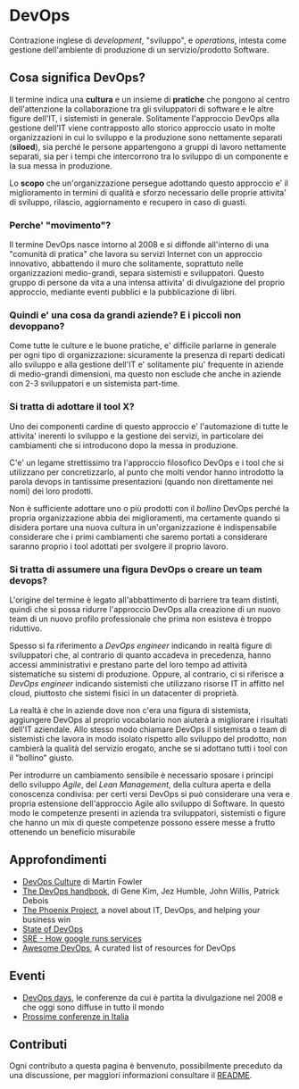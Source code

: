 # DevOps

Contrazione inglese di _development_, "sviluppo", e _operations_, intesta come gestione dell'ambiente di produzione di un servizio/prodotto Software.

## Cosa significa DevOps?

Il termine indica una **cultura** e un insieme di **pratiche**
che pongono al centro dell'attenzione la collaborazione tra
gli sviluppatori di software e le altre figure dell'IT,
i sistemisti in generale. Solitamente l'approccio DevOps 
alla gestione dell'IT viene contrapposto allo storico approccio
usato in molte organizzazioni in cui lo sviluppo e la produzione
sono nettamente separati (__siloed__), sia perché le persone appartengono
a gruppi di lavoro nettamente separati, sia
per i tempi che intercorrono tra lo sviluppo di un componente
e la sua messa in produzione.

Lo **scopo** che un'organizzazione persegue adottando questo approccio
e' il miglioramento in termini di qualità e sforzo necessario delle proprie 
attivita' di sviluppo, rilascio, aggiornamento e recupero in caso di guasti.

### Perche' "movimento"?
Il termine DevOps nasce intorno al 2008 e si diffonde all'interno
di una "comunità di pratica" che lavora su servizi Internet
con un approccio innovativo, abbattendo il muro che solitamente, 
soprattuto nelle organizzazioni medio-grandi, separa sistemisti
e sviluppatori. Questo gruppo di persone da vita a una intensa
attivita' di divulgazione del proprio approccio, mediante eventi
pubblici e la pubblicazione di libri.

### Quindi e' una cosa da grandi aziende? E i piccoli non __devoppano__?

Come tutte le culture e le buone pratiche, e' difficile parlarne
in generale per ogni tipo di organizzazione: sicuramente la presenza
di reparti dedicati allo sviluppo e alla gestione dell'IT e' 
solitamente piu' frequente in aziende di medio-grandi dimensioni,
ma questo non esclude che anche in aziende con 2-3 sviluppatori e
un sistemista part-time.

### Si tratta di adottare il tool X?

Uno dei componenti cardine di questo approccio e' l'automazione
di tutte le attivita' inerenti lo sviluppo e la gestione dei servizi, in particolare
dei cambiamenti che si introducono dopo la messa in produzione. 

C'e' un legame strettissimo tra l'approccio filosofico DevOps e i tool che si utilizzano
per concretizzarlo, al punto che molti vendor hanno introdotto la parola devops in 
tantissime presentazioni (quando non direttamente nei nomi) dei loro prodotti.

Non è sufficiente adottare uno o più prodotti con il _bollino_ DevOps perché
la propria organizzazione abbia dei miglioramenti, ma certamente quando si disidera
portare una nuova cultura in un'organizzazione è indispensabile considerare 
che i primi cambiamenti che saremo portati a considerare saranno proprio i tool
adottati per svolgere il proprio lavoro. 

### Si tratta di assumere una figura DevOps o creare un team devops?

L'origine del termine è legato all'abbattimento di barriere
tra team distinti, quindi che si possa ridurre l'approccio DevOps alla creazione
di un nuovo team di un nuovo profilo professionale che prima non esisteva è troppo riduttivo.

Spesso si fa riferimento a _DevOps engineer_ indicando in realtà figure di sviluppatori che, al contrario di quanto accadeva in precedenza, hanno accessi amministrativi e prestano parte del loro tempo ad attività sistematiche su sistemi di produzione. Oppure, al contrario, ci si riferisce a _DevOps engineer_ indicando sistemisti che utilizzano risorse IT in affitto nel cloud, piuttosto che sistemi fisici in un datacenter di proprietà.

La realtà è che in aziende dove non c'era una figura di sistemista, aggiungere DevOps al proprio vocabolario non aiuterà a migliorare i risultati dell'IT aziendale. Allo stesso modo chiamare DevOps il sistemista o team di sistemisti che lavora in modo isolato rispetto allo sviluppo del prodotto, non cambierà la qualità del servizio erogato, anche se si adottano tutti i tool con il "bollino" giusto.

Per introdurre un cambiamento sensibile è necessario sposare i principi dello sviluppo _Agile_, del _Lean Management_, della cultura aperta e della conoscenza condivisa: per certi versi DevOps si può considerare una vera e propria estensione dell'approccio Agile allo sviluppo di Software. In questo modo le competenze presenti in azienda tra sviluppatori, sistemisti o figure che hanno un mix di queste competenze possono essere messe a frutto ottenendo un beneficio misurabile

## Approfondimenti

 * [DevOps Culture](http://martinfowler.com/bliki/DevOpsCulture.html) di Martin Fowler
 * [The DevOps handbook](https://itrevolution.com/book/the-devops-handbook/), di Gene Kim, Jez Humble, John Willis, Patrick Debois
 * [The Phoenix Project](https://itrevolution.com/book/the-phoenix-project/), a novel about IT, DevOps, and helping your business win
 * [State of DevOps](https://puppet.com/blog-tags/state-devops)
 * [SRE - How google runs services](https://landing.google.com/sre/book/)
 * [Awesome DevOps](https://github.com/AcalephStorage/awesome-devops), A curated list of resources for DevOps

## Eventi

 * [DevOps days](https://www.devopsdays.org/), le conferenze da cui è partita la divulgazione nel 2008 e che oggi sono diffuse in tutto il mondo
 * [Prossime conferenze in Italia](https://confs.tech/devops/Italy?topics=devops&countries=Italy)

## Contributi

Ogni contributo a questa pagina è benvenuto, possibilmente preceduto da una discussione, 
per maggiori informazioni consultare il [README](https://github.com/lorello/devops.it).

